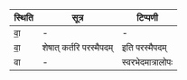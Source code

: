 | स्थिति | सूत्र | टिप्पणी |
| ----- | ------- | ------ |
| वा॒ | - | - |
| वा॒ | शेषात् कर्तरि परस्मैपदम् | इति परस्मैपदम् |
| वा | - | स्वरभेदमात्रालोपः |
